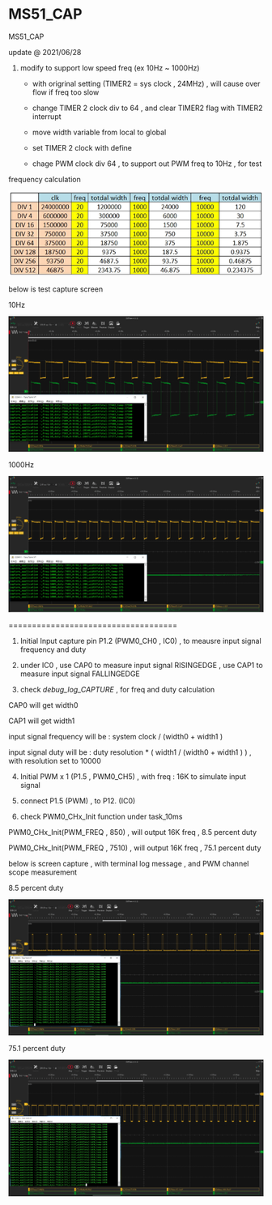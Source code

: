 # MS51_CAP
 MS51_CAP


update @ 2021/06/28

1. modify to support low speed freq (ex 10Hz ~ 1000Hz)

	- with origrinal setting (TIMER2 = sys clock , 24MHz) , will cause over flow if freq too slow

	- change TIMER 2 clock div to 64 , and clear TIMER2 flag with TIMER2 interrupt 
	
	- move width variable from local to global
	
	- set TIMER 2 clock with define

	- chage PWM clock div 64 , to support out PWM freq to 10Hz , for test

frequency calculation

![image](https://github.com/released/MS51_CAP/blob/main/freq_calculation.jpg)



below is test capture screen

10Hz

![image](https://github.com/released/MS51_CAP/blob/main/capture03_10Hz.jpg)


1000Hz

![image](https://github.com/released/MS51_CAP/blob/main/capture04_1000Hz.jpg)


====================================

1. Initial Input capture pin P1.2 (PWM0_CH0 , IC0) , to meausre input signal frequency and duty

2. under IC0 , use CAP0 to measure input signal RISINGEDGE , use CAP1 to measure input signal FALLINGEDGE 

3. check _debug_log_CAPTURE_ , for freq and duty calculation

CAP0 will get width0

CAP1 will get width1

input signal frequency will be : system clock / (width0 + width1 ) 

input signal duty will be : duty resolution * ( width1 / (width0 + width1 ) ) , with resolution set to 10000 

4. Initial PWM x 1 (P1.5 , PWM0_CH5) , with freq : 16K to simulate input signal

5. connect P1.5 (PWM) , to P12. (IC0)

6. check PWM0_CHx_Init function under task_10ms 

PWM0_CHx_Init(PWM_FREQ , 850) , will output 16K freq , 8.5 percent duty

PWM0_CHx_Init(PWM_FREQ , 7510) , will output 16K freq , 75.1 percent duty

below is screen capture , with terminal log message , and PWM channel scope measurement

8.5 percent duty

![image](https://github.com/released/MS51_CAP/blob/main/capture01.jpg)

75.1 percent duty

![image](https://github.com/released/MS51_CAP/blob/main/capture02.jpg)


